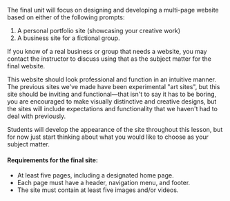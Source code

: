 The final unit will focus on designing and developing a multi-page website based on either of the following prompts:

1. A personal portfolio site \(showcasing your creative work\)
2. A business site for a fictional group. 

If you know of a real business or group that needs a website, you may contact the instructor to discuss using that as the subject matter for the final website.

This website should look professional and function in an intuitive manner. The previous sites we've made have been experimental "art sites", but this site should be inviting and functional—that isn't to say it has to be boring, you are encouraged to make visually distinctive and creative designs, but the sites will include  expectations and functionality that we haven't had to deal with previously.

Students will develop the appearance of the site throughout this lesson, but for now just start thinking about what you would like to choose as your subject matter.

#### Requirements for the final site:

* At least five pages, including a designated home page.
* Each page must have a header, navigation menu, and footer.
* The site must contain at least five images and/or videos.



